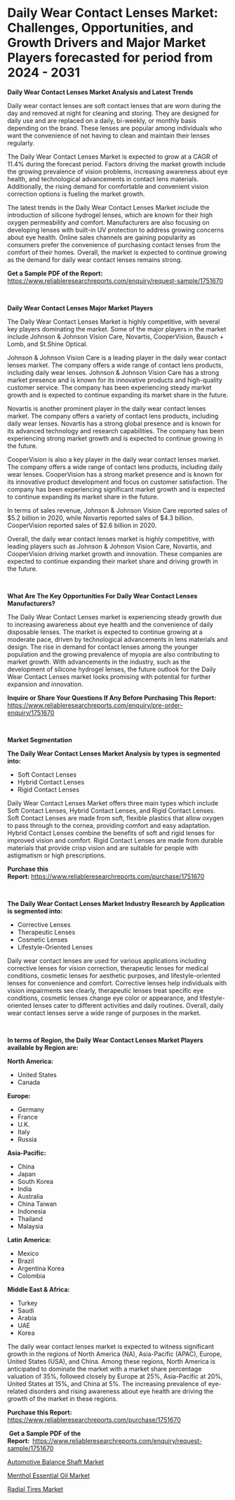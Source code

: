<p><h1>Daily Wear Contact Lenses Market: Challenges, Opportunities, and Growth Drivers and Major Market Players forecasted for period from 2024 - 2031</h1></p><p><strong>Daily Wear Contact Lenses Market Analysis and Latest Trends</strong></p>
<p><p>Daily wear contact lenses are soft contact lenses that are worn during the day and removed at night for cleaning and storing. They are designed for daily use and are replaced on a daily, bi-weekly, or monthly basis depending on the brand. These lenses are popular among individuals who want the convenience of not having to clean and maintain their lenses regularly.</p><p>The Daily Wear Contact Lenses Market is expected to grow at a CAGR of 11.4% during the forecast period. Factors driving the market growth include the growing prevalence of vision problems, increasing awareness about eye health, and technological advancements in contact lens materials. Additionally, the rising demand for comfortable and convenient vision correction options is fueling the market growth.</p><p>The latest trends in the Daily Wear Contact Lenses Market include the introduction of silicone hydrogel lenses, which are known for their high oxygen permeability and comfort. Manufacturers are also focusing on developing lenses with built-in UV protection to address growing concerns about eye health. Online sales channels are gaining popularity as consumers prefer the convenience of purchasing contact lenses from the comfort of their homes. Overall, the market is expected to continue growing as the demand for daily wear contact lenses remains strong.</p></p>
<p><strong>Get a Sample PDF of the Report:&nbsp;</strong> <a href="https://www.reliableresearchreports.com/enquiry/request-sample/1751670">https://www.reliableresearchreports.com/enquiry/request-sample/1751670</a></p>
<p>&nbsp;</p>
<p><strong>Daily Wear Contact Lenses Major Market Players</strong></p>
<p><p>The Daily Wear Contact Lenses Market is highly competitive, with several key players dominating the market. Some of the major players in the market include Johnson & Johnson Vision Care, Novartis, CooperVision, Bausch + Lomb, and St.Shine Optical.</p><p>Johnson & Johnson Vision Care is a leading player in the daily wear contact lenses market. The company offers a wide range of contact lens products, including daily wear lenses. Johnson & Johnson Vision Care has a strong market presence and is known for its innovative products and high-quality customer service. The company has been experiencing steady market growth and is expected to continue expanding its market share in the future.</p><p>Novartis is another prominent player in the daily wear contact lenses market. The company offers a variety of contact lens products, including daily wear lenses. Novartis has a strong global presence and is known for its advanced technology and research capabilities. The company has been experiencing strong market growth and is expected to continue growing in the future.</p><p>CooperVision is also a key player in the daily wear contact lenses market. The company offers a wide range of contact lens products, including daily wear lenses. CooperVision has a strong market presence and is known for its innovative product development and focus on customer satisfaction. The company has been experiencing significant market growth and is expected to continue expanding its market share in the future.</p><p>In terms of sales revenue, Johnson & Johnson Vision Care reported sales of $5.2 billion in 2020, while Novartis reported sales of $4.3 billion. CooperVision reported sales of $2.6 billion in 2020.</p><p>Overall, the daily wear contact lenses market is highly competitive, with leading players such as Johnson & Johnson Vision Care, Novartis, and CooperVision driving market growth and innovation. These companies are expected to continue expanding their market share and driving growth in the future.</p></p>
<p>&nbsp;</p>
<p><strong>What Are The Key Opportunities For Daily Wear Contact Lenses Manufacturers?</strong></p>
<p><p>The Daily Wear Contact Lenses market is experiencing steady growth due to increasing awareness about eye health and the convenience of daily disposable lenses. The market is expected to continue growing at a moderate pace, driven by technological advancements in lens materials and design. The rise in demand for contact lenses among the younger population and the growing prevalence of myopia are also contributing to market growth. With advancements in the industry, such as the development of silicone hydrogel lenses, the future outlook for the Daily Wear Contact Lenses market looks promising with potential for further expansion and innovation.</p></p>
<p><strong>Inquire or Share Your Questions If Any Before Purchasing This Report:</strong> <a href="https://www.reliableresearchreports.com/enquiry/pre-order-enquiry/1751670">https://www.reliableresearchreports.com/enquiry/pre-order-enquiry/1751670</a></p>
<p>&nbsp;</p>
<p><strong>Market Segmentation</strong></p>
<p><strong>The Daily Wear Contact Lenses Market Analysis by types is segmented into:</strong></p>
<p><ul><li>Soft Contact Lenses</li><li>Hybrid Contact Lenses</li><li>Rigid Contact Lenses</li></ul></p>
<p><p>Daily Wear Contact Lenses Market offers three main types which include Soft Contact Lenses, Hybrid Contact Lenses, and Rigid Contact Lenses. Soft Contact Lenses are made from soft, flexible plastics that allow oxygen to pass through to the cornea, providing comfort and easy adaptation. Hybrid Contact Lenses combine the benefits of soft and rigid lenses for improved vision and comfort. Rigid Contact Lenses are made from durable materials that provide crisp vision and are suitable for people with astigmatism or high prescriptions.</p></p>
<p><strong>Purchase this Report:&nbsp;</strong><a href="https://www.reliableresearchreports.com/purchase/1751670">https://www.reliableresearchreports.com/purchase/1751670</a></p>
<p>&nbsp;</p>
<p><strong>The Daily Wear Contact Lenses Market Industry Research by Application is segmented into:</strong></p>
<p><ul><li>Corrective Lenses</li><li>Therapeutic Lenses</li><li>Cosmetic Lenses</li><li>Lifestyle-Oriented Lenses</li></ul></p>
<p><p>Daily wear contact lenses are used for various applications including corrective lenses for vision correction, therapeutic lenses for medical conditions, cosmetic lenses for aesthetic purposes, and lifestyle-oriented lenses for convenience and comfort. Corrective lenses help individuals with vision impairments see clearly, therapeutic lenses treat specific eye conditions, cosmetic lenses change eye color or appearance, and lifestyle-oriented lenses cater to different activities and daily routines. Overall, daily wear contact lenses serve a wide range of purposes in the market.</p></p>
<p>&nbsp;</p>
<p><strong>In terms of Region, the Daily Wear Contact Lenses Market Players available by Region are:</strong></p>
<p>
    <p> <strong> North America: </strong>
        <ul>
            <li>United States</li>
            <li>Canada</li>
        </ul>
        </p> 
    <p> <strong> Europe: </strong>
        <ul>
            <li>Germany</li>
            <li>France</li>
            <li>U.K.</li>
            <li>Italy</li>
            <li>Russia</li>
        </ul>
        </p> 
    <p> <strong> Asia-Pacific: </strong>
        <ul>
            <li>China</li>
            <li>Japan</li>
            <li>South Korea</li>
            <li>India</li>
            <li>Australia</li>
            <li>China Taiwan</li>
            <li>Indonesia</li>
            <li>Thailand</li>
            <li>Malaysia</li>
        </ul>
        </p> 
    <p> <strong> Latin America: </strong>
        <ul>
            <li>Mexico</li>
            <li>Brazil</li>
            <li>Argentina Korea</li>
            <li>Colombia</li>
        </ul>
        </p> 
    <p> <strong> Middle East & Africa: </strong>
        <ul>
            <li>Turkey</li>
            <li>Saudi</li>
            <li>Arabia</li>
            <li>UAE</li>
            <li>Korea</li>
        </ul>
    </p>
    </p>
<p><p>The daily wear contact lenses market is expected to witness significant growth in the regions of North America (NA), Asia-Pacific (APAC), Europe, United States (USA), and China. Among these regions, North America is anticipated to dominate the market with a market share percentage valuation of 35%, followed closely by Europe at 25%, Asia-Pacific at 20%, United States at 15%, and China at 5%. The increasing prevalence of eye-related disorders and rising awareness about eye health are driving the growth of the market in these regions.</p></p>
<p><strong>Purchase this Report: </strong><a href="https://www.reliableresearchreports.com/purchase/1751670">https://www.reliableresearchreports.com/purchase/1751670</a></p>
<p>&nbsp;<strong>Get a Sample PDF of the Report:&nbsp;&nbsp;</strong><a href="https://www.reliableresearchreports.com/enquiry/request-sample/1751670">https://www.reliableresearchreports.com/enquiry/request-sample/1751670</a></p>
<p><strong></strong></p>
<p><p><a href="https://summer-dogwood-3e9.notion.site/Automotive-Balance-Shaft-Market-Offer-Valuable-Insights-into-Market-Size-Market-Share-Market-Trend-010889455edc4a9dab2298b79f576916">Automotive Balance Shaft Market</a></p><p><a href="https://github.com/Sherrillcrooksxa8i18ucf2m/Market-Research-Report-List-1/blob/main/menthol-essential-oil-market.md">Menthol Essential Oil Market</a></p><p><a href="https://lydian-appliance-61d.notion.site/Radial-Tires-Market-Size-and-Examines-its-Market-Scope-with-a-Primary-Focus-on-Growth-Opportunitie-2e403598d36b41ab8463dd31a16e2d79">Radial Tires Market</a></p></p>